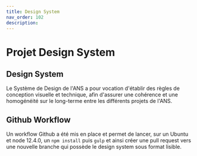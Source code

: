 ```yaml
---
title: Design System
nav_order: 102
description: 
---
```


# Projet Design System

## Design System

Le Système de Design de l'ANS a pour vocation d'établir des règles de conception visuelle et technique, afin d'assurer une cohérence et une homogénéité sur le long-terme entre les différents projets de l'ANS.

## **Github Workflow**

Un workflow Github a été mis en place et permet de lancer, sur un Ubuntu et node 12.4.0, un ```npm install``` puis ```gulp``` et ainsi créer une pull request vers une nouvelle branche qui possède le design system sous format lisible.
